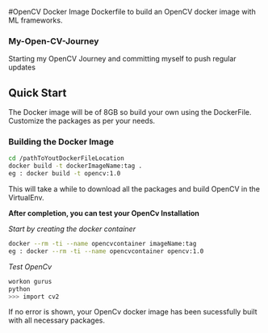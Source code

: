 #OpenCV Docker Image
Dockerfile to build an OpenCV docker image with ML frameworks.

### My-Open-CV-Journey
Starting my OpenCV Journey and committing myself to push regular updates

## Quick Start

The Docker image will be of 8GB so build your own using the DockerFile. Customize the packages as per your needs.

### Building the Docker Image

```bash
cd /pathToYoutDockerFileLocation
docker build -t dockerImageName:tag .
eg : docker build -t opencv:1.0
```
This will take a while to download all the packages and build OpenCV in the VirtualEnv. 

**After completion, you can test your OpenCv Installation**

*Start by creating the docker container*

```bash
docker --rm -ti --name opencvcontainer imageName:tag
eg : docker --rm -ti --name opencvcontainer opencv:1.0
```

*Test OpenCv*
```bash
workon gurus
python
>>> import cv2
```
If no error is shown, your OpenCv docker image has been sucessfully built with all necessary packages.



